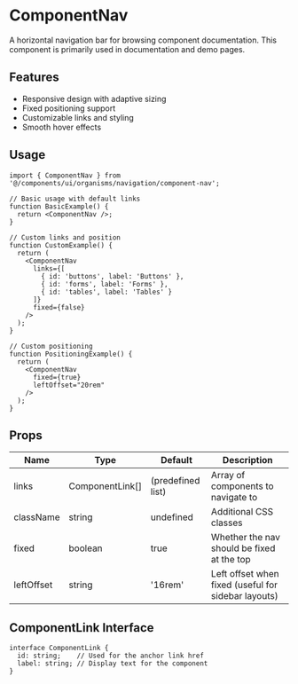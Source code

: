 # ComponentNav

A horizontal navigation bar for browsing component documentation. This component is primarily used in documentation and demo pages.

## Features

- Responsive design with adaptive sizing
- Fixed positioning support
- Customizable links and styling
- Smooth hover effects

## Usage

```tsx
import { ComponentNav } from '@/components/ui/organisms/navigation/component-nav';

// Basic usage with default links
function BasicExample() {
  return <ComponentNav />;
}

// Custom links and position
function CustomExample() {
  return (
    <ComponentNav 
      links={[
        { id: 'buttons', label: 'Buttons' },
        { id: 'forms', label: 'Forms' },
        { id: 'tables', label: 'Tables' }
      ]}
      fixed={false}
    />
  );
}

// Custom positioning
function PositioningExample() {
  return (
    <ComponentNav 
      fixed={true}
      leftOffset="20rem"
    />
  );
}
```

## Props

| Name | Type | Default | Description |
|------|------|---------|-------------|
| links | ComponentLink[] | (predefined list) | Array of components to navigate to |
| className | string | undefined | Additional CSS classes |
| fixed | boolean | true | Whether the nav should be fixed at the top |
| leftOffset | string | '16rem' | Left offset when fixed (useful for sidebar layouts) |

## ComponentLink Interface

```tsx
interface ComponentLink {
  id: string;    // Used for the anchor link href
  label: string; // Display text for the component
}
``` 